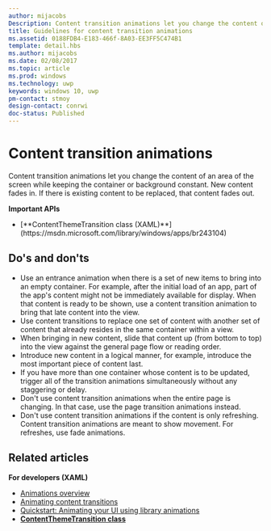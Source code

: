---author: mijacobsDescription: Content transition animations let you change the content of an area of the screen while keeping the container or background constant. New content fades in. If there is existing content to be replaced, that content fades out.title: Guidelines for content transition animationsms.assetid: 0188FDB4-E183-466f-8A03-EE3FF5C474B1template: detail.hbsms.author: mijacobsms.date: 02/08/2017ms.topic: articlems.prod: windowsms.technology: uwpkeywords: windows 10, uwppm-contact: stmoy
design-contact: conrwi
doc-status: Published---# Content transition animations<link rel="stylesheet" href="https://az835927.vo.msecnd.net/sites/uwp/Resources/css/custom.css">Content transition animations let you change the content of an area of the screen while keeping the container or background constant. New content fades in. If there is existing content to be replaced, that content fades out.<div class="important-apis" ><b>Important APIs</b><br/><ul><li>[**ContentThemeTransition class (XAML)**](https://msdn.microsoft.com/library/windows/apps/br243104)</li></ul></div>## Do's and don'ts-   Use an entrance animation when there is a set of new items to bring into an empty container. For example, after the initial load of an app, part of the app's content might not be immediately available for display. When that content is ready to be shown, use a content transition animation to bring that late content into the view.-   Use content transitions to replace one set of content with another set of content that already resides in the same container within a view.-   When bringing in new content, slide that content up (from bottom to top) into the view against the general page flow or reading order.-   Introduce new content in a logical manner, for example, introduce the most important piece of content last.-   If you have more than one container whose content is to be updated, trigger all of the transition animations simultaneously without any staggering or delay.-   Don't use content transition animations when the entire page is changing. In that case, use the page transition animations instead.-   Don't use content transition animations if the content is only refreshing. Content transition animations are meant to show movement. For refreshes, use fade animations.## Related articles**For developers (XAML)*** [Animations overview](https://msdn.microsoft.com/library/windows/apps/mt187350)* [Animating content transitions](https://msdn.microsoft.com/library/windows/apps/xaml/jj649426)* [Quickstart: Animating your UI using library animations](https://msdn.microsoft.com/library/windows/apps/xaml/hh452703)* [**ContentThemeTransition class**](https://msdn.microsoft.com/library/windows/apps/br243104)  